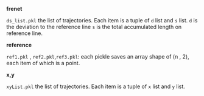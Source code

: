 **frenet**

`ds_list.pkl` the list of trajectories. Each item is a tuple of `d` list and `s` list. `d` is the deviation to the reference line `s` is the total accumulated length on reference line.

**reference**

`ref1.pkl` , `ref2.pkl`,`ref3.pkl`: each pickle saves an array shape of (n , 2), each item of which is a point.

**x,y**

`xyList.pkl` the list of trajectories. Each item is a tuple of `x` list and `y` list. 